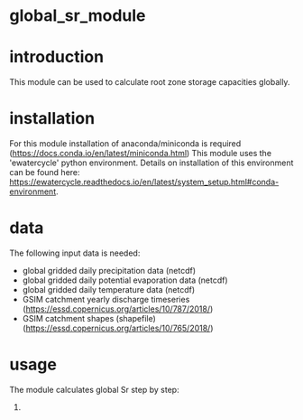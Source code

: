 # global_sr_module

# introduction
This module can be used to calculate root zone storage capacities globally.  

# installation
For this module installation of anaconda/miniconda is required (https://docs.conda.io/en/latest/miniconda.html) 
This module uses the 'ewatercycle' python environment. Details on installation of this environment can be found here: https://ewatercycle.readthedocs.io/en/latest/system_setup.html#conda-environment.

# data
The following input data is needed:
- global gridded daily precipitation data (netcdf)
- global gridded daily potential evaporation data (netcdf)
- global gridded daily temperature data (netcdf)
- GSIM catchment yearly discharge timeseries (https://essd.copernicus.org/articles/10/787/2018/)
- GSIM catchment shapes (shapefile) (https://essd.copernicus.org/articles/10/765/2018/)

# usage
The module calculates global Sr step by step:

1. 



